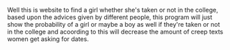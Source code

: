 Well this is website to find a girl whether she's taken or not in the college, based upon the advices given by different people, this program will just show the probability of a girl or maybe a boy as well if they're taken or not in the college and acoording to this will decrease the amount of creep texts women get asking for dates.